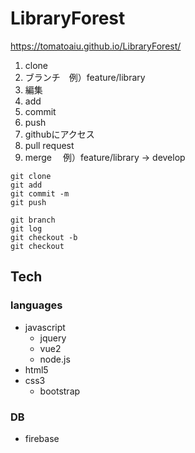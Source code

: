 # LibraryForest
https://tomatoaiu.github.io/LibraryForest/

1. clone
1. ブランチ　例）feature/library
1. 編集
1. add
1. commit
1. push
1. githubにアクセス
1. pull request
1. merge 　例）feature/library → develop


```
git clone 
git add 
git commit -m
git push

git branch
git log
git checkout -b
git checkout
```

## Tech

### languages
- javascript
  - jquery
  - vue2
  - node.js
- html5
- css3
  - bootstrap

### DB
- firebase
